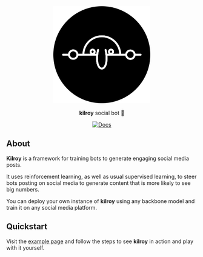 <div markdown align="center">

<img src="https://raw.githubusercontent.com/kilroybot/assets/main/logos/svg/logo-black-bg-rounded.svg" width="256"/>

**kilroy** social bot 🤖

[![Docs](https://github.com/kilroybot/kilroy/actions/workflows/docs.yaml/badge.svg)](https://github.com/kilroybot/kilroy/actions/workflows/docs.yaml)

</div>

## About

**Kilroy** is a framework for training bots
to generate engaging social media posts.

It uses reinforcement learning, as well as usual supervised learning,
to steer bots posting on social media to generate content
that is more likely to see big numbers.

You can deploy your own instance of **kilroy**
using any backbone model and train it on any social media platform.

## Quickstart

Visit the [example page](example.md)
and follow the steps to see **kilroy** in action and play with it yourself.
